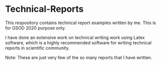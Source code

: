 # Technical-Reports
This respository contains technical report examples written by me. This is for GSOD 2020 purpose only.

I have done an extensive work on technical writing work using Latex software, which is a highly recommended software for writing technical reports in scientific community. 

Note: These are just very few of the so many reports that I have written.  
